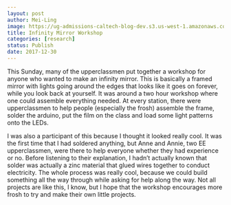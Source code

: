 ```yaml
---
layout: post
author: Mei-Ling
image: https://ug-admissions-caltech-blog-dev.s3.us-west-1.amazonaws.com/old_pictures/6a01bb09a3c88f970d01b8d2c6b60f970c-pi.jpg
title: Infinity Mirror Workshop
categories: [research]
status: Publish
date: 2017-12-30
---
```



This Sunday, many of the upperclassmen put together a workshop for anyone who wanted to make an infinity mirror. This is basically a framed mirror with lights going around the edges that looks like it goes on forever, while you look back at yourself. It was around a two hour workshop where one could assemble everything needed. At every station, there were upperclassmen to help people (especially the frosh) assemble the frame, solder the arduino, put the film on the class and load some light patterns onto the LEDs.

I was also a participant of this because I thought it looked really cool. It was the first time that I had soldered anything, but Anne and Annie, two EE upperclassmen, were there to help everyone whether they had experience or no. Before listening to their explanation, I hadn’t actually known that solder was actually a zinc material that glued wires together to conduct electricity. The whole process was really cool, because we could build something all the way through while asking for help along the way. Not all projects are like this, I know, but I hope that the workshop encourages more frosh to try and make their own little projects.

